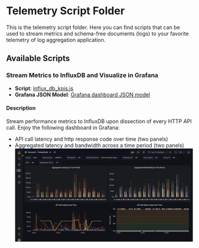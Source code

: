 # Telemetry Script Folder

This is the telemetry script folder. Here you can find scripts that can be used to stream metrics and schema-free documents (logs) to your favorite telemetry of log aggregation application.

## Available Scripts

### Stream Metrics to InfluxDB and Visualize in Grafana

- **Script**: [influx_db_kpis.js](./influx_db_kpis.js)
- **Grafana JSON Model**: [Grafana dashboard JSON model](assets/influx_db_kpis_grafana.json)

#### Description

Stream performance metrics to InfluxDB upon dissection of every HTTP API call. Enjoy the following dashboard in Grafana:
- API call latency and http response code over time (two panels)
- Aggregated latency and bandwidth across a time period (two panels)
![Grafana Dashboard](assets/grafana_dashboard.png)
